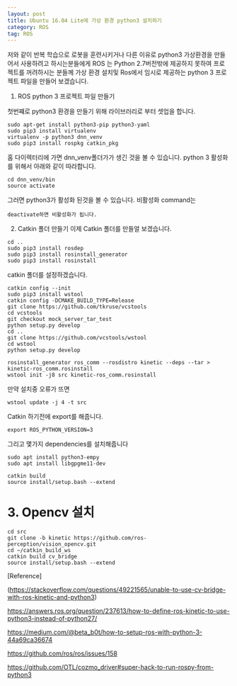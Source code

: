 ```yaml
---
layout: post
title: Ubuntu 16.04 Lite에 가상 환경 python3 설치하기
category: ROS
tag: ROS
---
```


저와 같이 반복 학습으로 로봇을 훈련시키거나 다른 이유로 python3 가상환경을 만들어서 사용하려고 하시는분들에게 ROS 는 Python 2.7버전밖에 제공하지 못하여 프로젝트를 꺼려하시는 분들께 가상 환경 설치및 Ros에서 임시로 제공하는 python 3 프로젝트 파일을 만들어 보겠습니다.

1. ROS python 3 프로젝트 파일 만들기

첫번쨰로 python3 환경을 만들기 위해 라이브러리로 부터 셋업을 합니다.

```
sudo apt-get install python3-pip python3-yaml
sudo pip3 install virtualenv
virtualenv -p python3 dnn_venv
sudo pip3 install rospkg catkin_pkg
```
홈 다이렉터리에 가면 dnn_venv폴더가가 생긴 것을 볼 수 있습니다.
python 3 활성화를 위해서 아래와 같이 따라합니다.
```
cd dnn_venv/bin
source activate
```
그러면 python3가 활성화 된것을 볼 수 있습니다.
비활성화 command는
```
deactivate하면 비활성화가 됩니다.
```

2. Catkin 폴더 만들기
이제 Catkin 폴더를 만들얼 보겠습니다.
```
cd ..
sudo pip3 install rosdep
sudo pip3 install rosinstall_generator
sudo pip3 install rosinstall
```

catkin 폴더를 설정하겠습니다.
```
catkin config --init
sudo pip3 install wstool
catkin config -DCMAKE_BUILD_TYPE=Release
git clone https://github.com/tkruse/vcstools
cd vcstools
git checkout mock_server_tar_test
python setup.py develop
cd ..
git clone https://github.com/vcstools/wstool
cd wstool
python setup.py develop
```

```
rosinstall_generator ros_comm --rosdistro kinetic --deps --tar > kinetic-ros_comm.rosinstall
wstool init -j8 src kinetic-ros_comm.rosinstall
```

만약 설치중 오류가 뜨면
```
wstool update -j 4 -t src
```

Catkin 하기전에  export를 해줍니다.
```
export ROS_PYTHON_VERSION=3
```

그리고 몇가지 dependencies를 설치해줍니다
```
sudo apt install python3-empy
sudo apt install libgpgme11-dev
```

```
catkin build
source install/setup.bash --extend
```

# 3. Opencv 설치
```
cd src
git clone -b kinetic https://github.com/ros-perception/vision_opencv.git
cd ~/catkin_build_ws
catkin build cv_bridge
source install/setup.bash --extend
```


[Reference]

(https://stackoverflow.com/questions/49221565/unable-to-use-cv-bridge-with-ros-kinetic-and-python3)

https://answers.ros.org/question/237613/how-to-define-ros-kinetic-to-use-python3-instead-of-python27/

https://medium.com/@beta_b0t/how-to-setup-ros-with-python-3-44a69ca36674

https://github.com/ros/ros/issues/158

https://github.com/OTL/cozmo_driver#super-hack-to-run-rospy-from-python3
